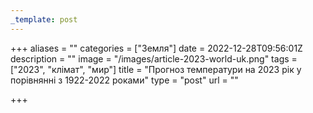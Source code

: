 ```yaml
---
_template: post
---
```




+++
aliases = ""
categories = ["Земля"]
date = 2022-12-28T09:56:01Z
description = ""
image = "/images/article-2023-world-uk.png"
tags = ["2023", "клiмат", "мир"]
title = "Прогноз температури на 2023 рік у порівнянні з 1922-2022 роками"
type = "post"
url = ""

+++
